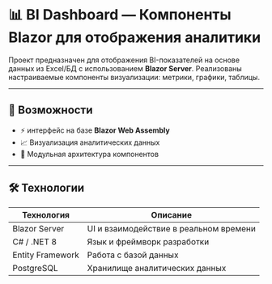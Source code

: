 # 📊 BI Dashboard — Компоненты Blazor для отображения аналитики

Проект предназначен для отображения BI-показателей на основе данных из Excel/БД с использованием **Blazor Server**. Реализованы настраиваемые компоненты визуализации: метрики, графики, таблицы.

---

## 🚀 Возможности

- ⚡️ интерфейс на базе **Blazor Web Assembly**
- 📈 Визуализация аналитических данных
- 🧱 Модульная архитектура компонентов

---

## 🛠 Технологии

| Технология | Описание                           |
|-------|------------------------------------|
| Blazor Server | UI и взаимодействие в реальном времени |
| C# / .NET 8 | Язык и фреймворк разработки        |
| Entity Framework | Работа с базой данных              |
| PostgreSQL | Хранилище аналитических данных     |
